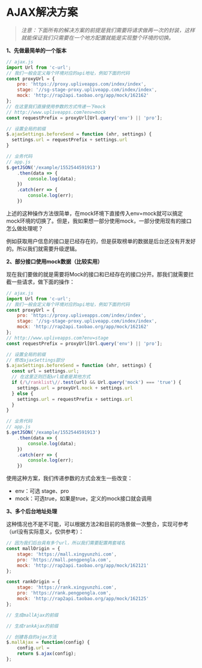 # AJAX解决方案

> _注意：下面所有的解决方案的前提是我们需要将请求做再一次的封装，这样就能保证我们只需要在一个地方配置就能是实现整个环境的切换。_

**1、先做最简单的一个版本**

```js
// ajax.js
import Url from 'c-url';
// 我们一般会定义每个环境对应的api地址，例如下面的代码
const proxyUrl = {
    pro: 'https://proxy.upliveapps.com/index/index',
    stage: '//sg-stage-proxy.upliveapp.com/index/index',
    mock: 'http://rap2api.taobao.org/app/mock/162162'
};
// 在这里我们直接使用参数的方式传递一下mock
// http://www.upliveapps.com?env=mock
const requestPrefix = proxyUrl[Url.query('env') || 'pro'];

// 设置全局的前缀
$.ajaxSettings.beforeSend = function (xhr, settings) {
  settings.url = requestPrefix + settings.url
}

// 业务代码
// app.js
$.getJSON('/example/1552544591913')
    .then(data => {
        console.log(data);
    })
    .catch(err => {
        console.log(err);
    })
```

上述的这种操作方法很简单，在mock环境下直接传入env=mock就可以搞定mock环境的切换了。但是，我如果想一部分使用mock，一部分使用现有的接口怎么做处理呢？

例如获取用户信息的接口是已经存在的，但是获取榜单的数据是后台还没有开发好的。所以我们就需要升级逻辑。

**2、部分接口使用mock数据（比较实用）**

现在我们要做的就是需要将Mock的接口和已经存在的接口分开。那我们就需要拦截一些请求，做下面的操作：

```js
// ajax.js
import Url from 'c-url';
// 我们一般会定义每个环境对应的api地址，例如下面的代码
const proxyUrl = {
    pro: 'https://proxy.upliveapps.com/index/index',
    stage: '//sg-stage-proxy.upliveapp.com/index/index',
    mock: 'http://rap2api.taobao.org/app/mock/162162'
};
// http://www.upliveapps.com?env=stage
const requestPrefix = proxyUrl[Url.query('env') || 'pro'];

// 设置全局的前缀
// 修改ajaxSettings部分
$.ajaxSettings.beforeSend = function (xhr, settings) {
  const url = settings.url;
  // 在这里正则匹配url或者是其他方式
  if (/\/ranklist\//.test(url) && Url.query('mock') === 'true') {
    settings.url = proxyUrl.mock + settings.url
  } else {
    settings.url = requestPrefix + settings.url
  }
}

// 业务代码
// app.js
$.getJSON('/example/1552544591913')
    .then(data => {
        console.log(data);
    })
    .catch(err => {
        console.log(err);
    })
```

使用这种方案，我们传递参数的方式会发生一些改变：

* env：可选 stage、pro
* mock：可选true，如果是true，定义的mock接口就会调用

**3、多个后台地址处理**

这种情况也不是不可能，可以根据方法2和目前的场景做一次整合，实现可参考（url没有实际意义，仅供参考）：

```js
// 因为我们后台具有多个url，所以我们需要配置两套域名
const mallOrigin = {
    stage: 'https://mall.xingyunzhi.com',
    pro: 'https://mall.pengpengla.com',
    mock: 'http://rap2api.taobao.org/app/mock/162121'
};

const rankOrigin = {
    stage: 'https://rank.xingyunzhi.com',
    pro: 'https://rank.pengpengla.com',
    mock: 'http://rap2api.taobao.org/app/mock/162125'
};

// 生成mallAjax的前缀

// 生成rankAjax的前缀

// 创建各自的ajax方法
$.mallAjax = function(config) {
    config.url = 
    return $.ajax(config);
};
```



